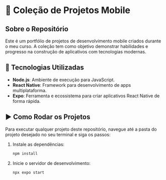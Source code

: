 # 📱 Coleção de Projetos Mobile

## Sobre o Repositório
Este é um portfólio de projetos de desenvolvimento mobile criados durante o meu curso. A coleção tem como objetivo demonstrar habilidades e progresso na construção de aplicativos com tecnologias modernas.

## 🚀 Tecnologias Utilizadas
* **Node.js**: Ambiente de execução para JavaScript.
* **React Native**: Framework para desenvolvimento de apps multiplataforma.
* **Expo**: Ferramenta e ecossistema para criar aplicativos React Native de forma rápida.

## ▶️ Como Rodar os Projetos
Para executar qualquer projeto deste repositório, navegue até a pasta do projeto desejado no seu terminal e siga os passos:

1.  Instale as dependências:
    ```bash
    npm install
    ```

2.  Inicie o servidor de desenvolvimento:
    ```bash
    npx expo start
    ```
